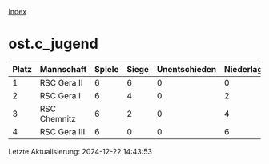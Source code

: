 [Index](./README.md)

# ost.c_jugend

| Platz |  Mannschaft |  Spiele |  Siege |  Unentschieden |  Niederlagen |  Tore |  Differenz |  Punkte | 
| --- |  --- |  --- |  --- |  --- |  --- |  --- |  --- |  --- |  
|  1 |   RSC Gera II |   6 |   6 |   0 |   0 |   59:17 |   42 |   18 |  
|  2 |   RSC Gera I |   6 |   4 |   0 |   2 |   50:31 |   19 |   12 |  
|  3 |   RSC Chemnitz |   6 |   2 |   0 |   4 |   38:41 |   -3 |   6 |  
|  4 |   RSC Gera III |   6 |   0 |   0 |   6 |   17:75 |   -58 |   0 |  


Letzte Aktualisierung: 2024-12-22 14:43:53